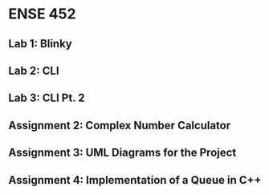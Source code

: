 # ENSE 452
## Lab 1: Blinky
## Lab 2: CLI
## Lab 3: CLI Pt. 2
## Assignment 2: Complex Number Calculator
## Assignment 3: UML Diagrams for the Project
## Assignment 4: Implementation of a Queue in C++
